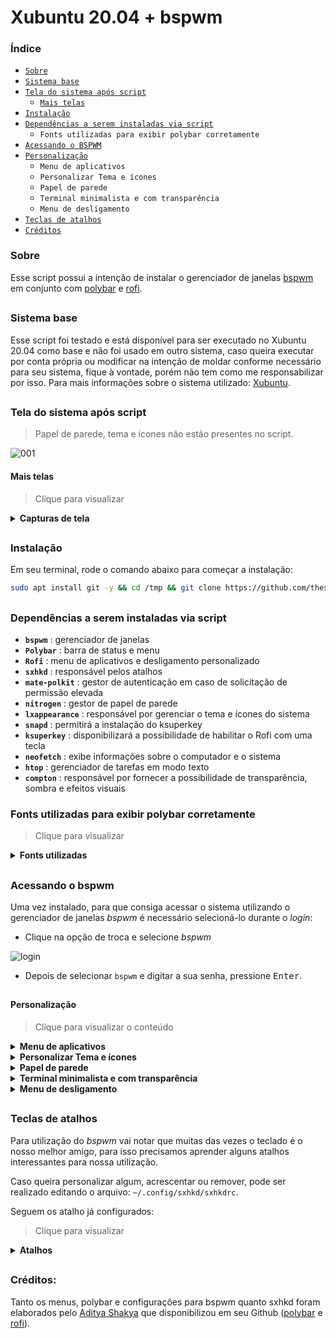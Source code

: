 
# Xubuntu 20.04 + bspwm

### Índice

- [`Sobre`](#sobre)
- [`Sistema base`](#sistema-base)
- [`Tela do sistema após script`](#tela-do-sistema-após-script)
   - [`Mais telas`](#mais-telas)
- [`Instalação`](#instalação)<br>
- [`Dependências a serem instaladas via script`](#dependências-a-serem-instaladas-via-script)
   - `Fonts utilizadas para exibir polybar corretamente`
- [`Acessando o BSPWM`](#acessando-o-bspwm)
- [`Personalização`](#personalização)
   - `Menu de aplicativos`
   - 	`Personalizar Tema e ícones`
   - 	`Papel de parede`
   - 	`Terminal minimalista e com transparência`
   - 	`Menu de desligamento`
- [`Teclas de atalhos`](#teclas-de-atalhos)
- [`Créditos`](#créditos)


### Sobre

Esse script possui a intenção de instalar o gerenciador de janelas [bspwm](https://github.com/baskerville/bspwm) em conjunto com [polybar](https://github.com/polybar/polybar) e [rofi](https://github.com/davatorium/rofi).

##

### Sistema base

Esse script foi testado e está disponível para ser executado no Xubuntu 20.04 como base e não foi usado em outro sistema, caso queira executar por conta própria ou modificar na intenção de moldar conforme necessário para seu sistema, fique à vontade, porém não tem como me responsabilizar por isso. Para mais informações sobre o sistema utilizado: [Xubuntu](https://xubuntu.org/download).

##

### Tela do sistema após script

> Papel de parede, tema e ícones não estão presentes no script.

![001](https://user-images.githubusercontent.com/84329097/121204342-35779b00-c84d-11eb-8cb8-4e2babb2980f.png)


#### Mais telas
> Clique para visualizar
<details>
<summary><b>Capturas de tela</b></summary>
<br>
  
![002](https://user-images.githubusercontent.com/84329097/121205677-407efb00-c84e-11eb-8f60-6b29460f8e30.png)
   
![003](https://user-images.githubusercontent.com/84329097/121205683-41b02800-c84e-11eb-9652-5707db1a2399.png)
   
![03](https://user-images.githubusercontent.com/84329097/121205690-42e15500-c84e-11eb-92cd-2ab55026c108.png)
   
![04](https://user-images.githubusercontent.com/84329097/121205694-4379eb80-c84e-11eb-8464-dd32bbb30a76.png)

Polybar instalada via script
   
![barra](https://user-images.githubusercontent.com/84329097/121206095-92c01c00-c84e-11eb-9bae-9873f9d8cae3.png)
     
![barra2](https://user-images.githubusercontent.com/84329097/121206102-9358b280-c84e-11eb-8727-72cc110309a6.png)


</details>

##

### Instalação
Em seu terminal, rode o comando abaixo para começar a instalação:

```bash
sudo apt install git -y && cd /tmp && git clone https://github.com/thespation/xubuntu_bspwm && chmod 755 xubuntu_bspwm/* -R && cd xubuntu_bspwm/ && ./instalar.sh
```

##

### Dependências a serem instaladas via script

- **`bspwm`** : gerenciador de janelas
- **`Polybar`** : barra de status e menu
- **`Rofi`** : menu de aplicativos e desligamento personalizado
- **`sxhkd`** : responsável pelos atalhos
- **`mate-polkit`** : gestor de autenticação em caso de solicitação de permissão elevada
- **`nitrogen`** : gestor de papel de parede
- **`lxappearance`** : responsável por gerenciar o tema e ícones do sistema
- **`snapd`** : permitirá a instalação do ksuperkey
- **`ksuperkey`** : disponibilizará a possibilidade de habilitar o Rofi com uma tecla
- **`neofetch`** : exibe informações sobre o computador e o sistema
- **`htop`** : gerenciador de tarefas em modo texto
- **`compton`** : responsável por fornecer a possibilidade de transparência, sombra e efeitos visuais

### Fonts utilizadas para exibir polybar corretamente
> Clique para visualizar
<details>
<summary><b>Fonts utilizadas</b></summary>

Fontes usadas por esse tema:

**`Fontes para texto`**

- Iosevka Nerd Font
- Fantasque Sans Mono
- Noto Sans
- Droid Sans
- Terminus

**`Fontes para ícones`**

- Iosevka Nerd Font
- Icomoon Feather
- Material Icons
- Waffle (Siji)

</details>

##

### Acessando o bspwm
Uma vez instalado, para que consiga acessar o sistema utilizando o gerenciador de janelas *bspwm* é necessário selecioná-lo durante o *login*:
- Clique na opção de troca e selecione *bspwm*

![login](https://user-images.githubusercontent.com/84329097/121206934-3f9a9900-c84f-11eb-8cbd-65238c17f59b.png)


- Depois de selecionar `bspwm` e digitar a sua senha, pressione <kbd>Enter</kbd>.

##

#### Personalização
> Clique para visualizar o conteúdo
<details>
<summary><b>Menu de aplicativos</b></summary>

Seu sistema iniciará sem papel de parede, um tema bem feio e com alguns detalhes faltando refinamento.

temos 3 formas de acessar o menu de aplicativos (Rofi):
- `Maneira 1`:

![image](https://user-images.githubusercontent.com/84329097/121207769-ed0dac80-c84f-11eb-9674-1f063bf99762.png)

Por esse ícone no canto inferior esquerdo.

- `Maneira 2`: Pressionando a tecla <kbd>Super</kbd> (também conhecida por tecla Windows) ou

- `Maneira 3`: pressionando <kbd>Alt</kbd> + <kbd>F1</kbd>

##
</details>
  
<details>
<summary><b>Personalizar Tema e ícones</b></summary>

Com Rofi aberto, escreva *personalizar* e abra o app:

![image](https://user-images.githubusercontent.com/84329097/121208063-2a723a00-c850-11eb-94cc-5944fbc9fd3a.png)


Fique a vontade para selecionar o tema desejado, selecionei o *Adapta-Nokto-Eta* (disponível em https://www.gnome-look.org/p/1190851:

![image](https://user-images.githubusercontent.com/84329097/121208193-44138180-c850-11eb-88db-7980cee7557d.png)

Para o *Tema de ícones* escolhi *Luv-Folders-Dark* (disponível em https://github.com/Nitrux/luv-icon-theme):

![image](https://user-images.githubusercontent.com/84329097/121209081-ed5a7780-c850-11eb-8317-36291a0f0a0a.png)

clique em <kbd>Aplicar</kbd> para que as alterações entrem em vigor.

##
</details>

<details>
<summary><b>Papel de parede</b></summary>

No menu de aplicativos, escreva *nitrogen* para buscar:
   
![image](https://user-images.githubusercontent.com/84329097/121210601-2e06c080-c852-11eb-95d0-14117d5e1840.png)


Com o app aberto, clique em *Preferences*
   
![image](https://user-images.githubusercontent.com/84329097/121210301-f1d36000-c851-11eb-9859-1ea645d67a00.png)


Clique em *Add*:

![image](https://user-images.githubusercontent.com/84329097/121210838-64444000-c852-11eb-84db-a96411e7f2a3.png)

Para facilitar a nossa vida, clique em *File System*, pressione <kbd>Ctrl</kbd> + <kbd>l</kbd> para que possa digitar o endereço na barra, cole: `/usr/share/xfce4/backdrops/` e clique em *Select*:

![image](https://user-images.githubusercontent.com/84329097/121211212-b08f8000-c852-11eb-99ea-53684e80eec3.png)

Com a pasta adicionada, clique em *OK*:

![image](https://user-images.githubusercontent.com/84329097/121211529-ef253a80-c852-11eb-8bae-07f81501a12e.png)

Com isso perceberá que aparecem os papeis de parede do sistema. Após selecionar, clique em *Apply*:

![image](https://user-images.githubusercontent.com/84329097/121211728-1976f800-c853-11eb-8c78-afaa685eb39a.png)

obs: para fechar a janela, pressione <kbd>Super</kbd> + <kbd>c</kbd>.

##
</details>


<details>
<summary><b>Terminal minimalista e com transparência</b></summary>

Para abrir o terminal, pressione  <kbd>Super</kbd> +  <kbd>Enter</kbd>

Com o terminal aberto, clique com o botão direito do mouse na área do seu terminal e clique em *Preferências*:

![image](https://user-images.githubusercontent.com/84329097/121220067-ac676080-c85a-11eb-889f-1b5521a27e34.png)

Na aba *Geral*:
- Em *Barra de rolagem e:* mude para *Desabilitado*.
- Em *Formato de cursor:* mude para *Sublinhado*.

![image](https://user-images.githubusercontent.com/84329097/121221037-8f7f5d00-c85b-11eb-8de0-cf9884778db7.png)

Na aba *Aparência*:
- Mude a fonte para *Iosevka Custom Regular*
- Em *Imagem de fundo* troque para *Fundo transparente* e regule com a intensidade desejada.
- Em *Abrindo novas janelas* desmarque a opção *Mostrar barra de menu em novas janelas*

![image](https://user-images.githubusercontent.com/84329097/121222000-8642c000-c85c-11eb-8c85-3eddb65737c9.png)

Na aba *Cores* para que tenhamos um terminal mais harmonioso com o tema selecionado:
- Marque a opção *Usar cores do tema do sistema para texto e fundos*.

![image](https://user-images.githubusercontent.com/84329097/121224125-a2476100-c85e-11eb-841c-5180f0948dbc.png)

Tudo configurado, pode fechar o terminal com <kbd>Super</kbd> + <kbd>c</kbd> e pode reabrir (<kbd>Super</kbd> + <kbd>Enter</kbd> ) para ver como ficou. Deve ficar desta forma:

![05](https://user-images.githubusercontent.com/84329097/121224062-8e9bfa80-c85e-11eb-9df1-1badb96b22f0.png)

##
</details>

<details>
<summary><b>Menu de desligamento</b></summary>
   
Possibilidades: Bloquear a tela, Deixar o computador em espera, Sair (logoff), Reiniciar e Desligar:
   
![image](https://user-images.githubusercontent.com/84329097/121224337-d458c300-c85e-11eb-9629-6c9cec7f9d68.png)

Formas de acionar o menu:
   
- `Maneira 1`:
No canto inferior direito existe um botão vermelho: 
   
![image](https://user-images.githubusercontent.com/84329097/121224604-200b6c80-c85f-11eb-990a-20e7ce3c0386.png)

- `Maneira 2:`
<kbd> W + x</kbd>

Uma vez escolhida uma função, *Sair* por exemplo, o sistema não pedirá confirmação, executando na mesma hora.

</details>

##

### Teclas de atalhos
Para utilização do *bspwm* vai notar que muitas das vezes o teclado é o nosso melhor amigo, para isso precisamos aprender alguns atalhos interessantes para nossa utilização.

Caso queira personalizar algum, acrescentar ou remover, pode ser realizado editando o arquivo: `~/.config/sxhkd/sxhkdrc`.

Seguem os atalho já configurados:

> Clique para visualizar
<details>
<summary><b>Atalhos</b></summary>

Legenda: <kbd> W</kbd> = Tecla Windows

<kbd> W</kbd> - Menu de aplicativos

<kbd> W + w </kbd> - Mostra programas abertos (tecla Windows mais a tecla "w")

<kbd> W + 1-8</kbd> - Troca de área de trabalho

<kbd> W + Shift + 1-8</kbd> - Envia app em foco para a área de trabalho desejada

<kbd>W + Enter</kbd> - Terminal

<kbd>W + Barra de espaço</kbd> - troca entre modo tiling / floating

<kbd>W + F</kbd> - modo uma janela

<kbd>W + H/V/Q</kbd> - Prepara a divisão do app na Horizontal, Vertical ou Cancela.

<kbd>W + TAB</kbd> - Volta para última área de trabalho aberta

<kbd>W + Shift + 1-8</kbd> - Envia a janela em foco para a área desejada.

<kbd>W + Ctrol + ←/→/↑ /↓ </kbd> - Expande a janela em foco

<kbd>W + Alt + ←/→/↑ /↓</kbd> - Dininui a janela em foco

<kbd>W + C</kbd> - Fecha janela em foco

<kbd>Ctrl + Alt +  ←/→</kbd> - Troca de área de trabalho
</details>

##

### Créditos:
Tanto os menus, polybar e configurações para bspwm quanto sxhkd foram elaborados pelo [Aditya Shakya](https://github.com/adi1090x) que disponibilizou em seu Github ([polybar](https://github.com/adi1090x/polybar-themes) e [rofi](https://github.com/adi1090x/rofi)).
